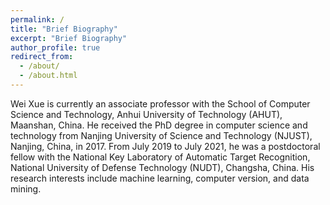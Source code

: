 ```yaml
---
permalink: /
title: "Brief Biography"
excerpt: "Brief Biography"
author_profile: true
redirect_from: 
  - /about/
  - /about.html
---
```


Wei Xue is currently an associate professor with the School of Computer Science and Technology, Anhui University of Technology (AHUT), Maanshan, China. He received the PhD degree in computer science and technology from Nanjing University of Science and Technology (NJUST), Nanjing, China, in 2017. From July 2019 to July 2021, he was a postdoctoral fellow with the National Key Laboratory of Automatic Target Recognition, National University of Defense Technology (NUDT), Changsha, China. His research interests include machine learning, computer version, and data mining.
